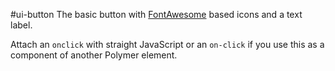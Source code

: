 #ui-button
The basic button with
[FontAwesome](http://fortawesome.github.io/Font-Awesome/) based icons
and a text label.

Attach an `onclick` with straight JavaScript or an `on-click` if you
use this as a component of another Polymer element.

